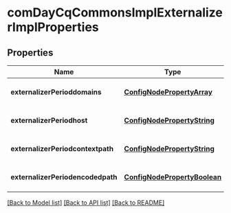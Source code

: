# comDayCqCommonsImplExternalizerImplProperties

## Properties
Name | Type | Description | Notes
------------ | ------------- | ------------- | -------------
**externalizerPerioddomains** | [**ConfigNodePropertyArray**](ConfigNodePropertyArray.md) |  | [optional] [default to null]
**externalizerPeriodhost** | [**ConfigNodePropertyString**](ConfigNodePropertyString.md) |  | [optional] [default to null]
**externalizerPeriodcontextpath** | [**ConfigNodePropertyString**](ConfigNodePropertyString.md) |  | [optional] [default to null]
**externalizerPeriodencodedpath** | [**ConfigNodePropertyBoolean**](ConfigNodePropertyBoolean.md) |  | [optional] [default to null]

[[Back to Model list]](../README.md#documentation-for-models) [[Back to API list]](../README.md#documentation-for-api-endpoints) [[Back to README]](../README.md)


